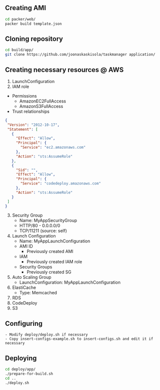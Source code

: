 ## Creating AMI
```bash
cd packer/web/
packer build template.json
```

## Cloning repository
```bash
cd build/app/
git clone https://github.com/joonaskaskisola/taskmanager application/
```

## Creating necessary resources @ AWS
1. LaunchConfiguration
2. IAM role
- Permissions
    - AmazonEC2FullAccess
    - AmazonS3FullAccess
- Trust relationships
 ```json
{
  "Version": "2012-10-17",
  "Statement": [
    {
      "Effect": "Allow",
      "Principal": {
        "Service": "ec2.amazonaws.com"
      },
      "Action": "sts:AssumeRole"
    },
    {
      "Sid": "",
      "Effect": "Allow",
      "Principal": {
        "Service": "codedeploy.amazonaws.com"
      },
      "Action": "sts:AssumeRole"
    }
  ]
}
```
3. Security Group
    - Name: MyAppSecurityGroup
    - HTTP/80 - 0.0.0.0/0
    - TCP/11211 (source: self)
4. Launch Configuration
    - Name: MyAppLaunchConfiguration
    - AMI ID
        - Previously created AMI
    - IAM
        - Previously created IAM role
    - Security Groups
        - Previously created SG
5. Auto Scaling Group
    - LaunchConfiguration: MyAppLaunchConfiguration
6. ElastiCache
    - Type: Memcached
7. RDS
8. CodeDeploy
9. S3

## Configuring
    - Modify deploy/deploy.sh if necessary
    - Copy insert-configs-example.sh to insert-configs.sh and edit it if necessary

## Deploying
```bash
cd deploy/app/
./prepare-for-build.sh
cd ..
./deploy.sh
```
